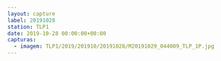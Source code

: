 ```yaml
---
layout: capture
label: 20191028
station: TLP1
date: 2019-10-28 00:00:00+00:00
capturas:
  - imagem: TLP1/2019/201910/20191028/M20191029_044009_TLP_1P.jpg
---
```

